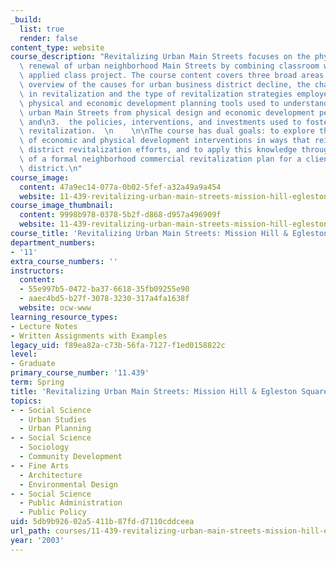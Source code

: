 ```yaml
---
_build:
  list: true
  render: false
content_type: website
course_description: "Revitalizing Urban Main Streets focuses on the physical and economic\
  \ renewal of urban neighborhood Main Streets by combining classroom work with an\
  \ applied class project. The course content covers three broad areas:\n\n1.  an\
  \ overview of the causes for urban business district decline, the challenges faced\
  \ in revitalization and the type of revitalization strategies employed;\n2.  the\
  \ physical and economic development planning tools used to understand and assess\
  \ urban Main Streets from physical design and economic development perspectives;\
  \ and\n3.  the policies, interventions, and investments used to foster urban commercial\
  \ revitalization.  \n    \n\nThe course has dual goals: to explore the integration\
  \ of economic and physical development interventions in ways that reinforce commercial\
  \ district revitalization efforts, and to apply this knowledge through the development\
  \ of a formal neighborhood commercial revitalization plan for a client business\
  \ district.\n"
course_image:
  content: 47a9ec14-077a-0b02-5fef-a32a49a9a454
  website: 11-439-revitalizing-urban-main-streets-mission-hill-egleston-square-boston-spring-2003
course_image_thumbnail:
  content: 9998b978-0378-5b2f-d868-d957a496909f
  website: 11-439-revitalizing-urban-main-streets-mission-hill-egleston-square-boston-spring-2003
course_title: 'Revitalizing Urban Main Streets: Mission Hill & Egleston Square, Boston'
department_numbers:
- '11'
extra_course_numbers: ''
instructors:
  content:
  - 55e997b5-0472-ba37-6618-35fb09255e90
  - aaec4bd5-b27f-3078-3230-317a4fa1638f
  website: ocw-www
learning_resource_types:
- Lecture Notes
- Written Assignments with Examples
legacy_uid: f89ea82a-c73b-56fa-7127-f1ed0158822c
level:
- Graduate
primary_course_number: '11.439'
term: Spring
title: 'Revitalizing Urban Main Streets: Mission Hill & Egleston Square, Boston'
topics:
- - Social Science
  - Urban Studies
  - Urban Planning
- - Social Science
  - Sociology
  - Community Development
- - Fine Arts
  - Architecture
  - Environmental Design
- - Social Science
  - Public Administration
  - Public Policy
uid: 5db9b926-02a5-411b-87fd-d7110cddceea
url_path: courses/11-439-revitalizing-urban-main-streets-mission-hill-egleston-square-boston-spring-2003
year: '2003'
---
```

